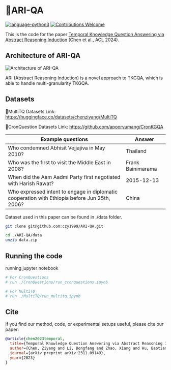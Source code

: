 # 🎉ARI-QA

[![language-python3](https://img.shields.io/badge/Language-Python3-blue.svg?style=flat-square)](https://www.python.org/)
[![Contributions Welcome](https://img.shields.io/badge/Contributions-Welcome-brightgreen.svg?style=flat-square)](https://github.com/czy1999/MultiTQ/issues)

This is the code for the paper [Temporal Knowledge Question Answering via Abstract Reasoning Induction](https://arxiv.org/pdf/2311.09149) (Chen et al., ACL 2024).

## Architecture of ARI-QA
![Architecture of ARI-QA](https://s21.ax1x.com/2024/07/23/pkHCT58.png)

ARI (Abstract Reasoning Induction) is a novel approach to TKGQA, which is able to handle multi-granularity TKGQA.

## Datasets

🤗MultiTQ Datasets Link: https://huggingface.co/datasets/chenziyang/MultiTQ

🤗CronQuestion Datasets Link: https://github.com/apoorvumang/CronKGQA

|Example questions|	Answer|
|  ----  | ----  |
|Who condemned Abhisit Vejjajiva in May 2010?	|Thailand
|Who was the first to visit the Middle East in 2008?	|Frank Bainimarama|
|When did the Aam Aadmi Party first negotiated with Harish Rawat?|	2015-12-13|
|Who expressed intent to engage in diplomatic cooperation with Ethiopia before Jun 25th, 2006?	|China|



Dataset used in this paper can be found in ./data folder. 

```bash
git clone git@github.com:czy1999/ARI-QA.git

cd ./ARI-QA/data
unzip data.zip
```



## Running the code
 running jupyter notebook
```bash
# For CronQuestions
# run ./CronQuestions/run_cronquestions.ipynb

# For MultiTQ
# run ./MultiTQ/run_multitq.ipynb
 ```


## Cite

If you find our method, code, or experimental setups useful, please cite our paper:


```bibtex
@article{chen2023temporal,
  title={Temporal Knowledge Question Answering via Abstract Reasoning Induction},
  author={Chen, Ziyang and Li, Dongfang and Zhao, Xiang and Hu, Baotian and Zhang, Min},
  journal={arXiv preprint arXiv:2311.09149},
  year={2023}
}
```

